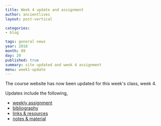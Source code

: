 ```yaml
---
title: Week 4 update and assignment
author: ancientlives
layout: post-vertical

categories:
- blog

tags: general news
year: 2018
month: 09
day: 20
published: true
summary: site updated and week 4 assignment
menu: week1-update
---
```


The course website has now been updated for this week's class, week 4.

Updates include the following,

* [weekly assignment](/weekly_assignment)
* [bibliography](/bibliography)
* [links & resources](/links)
* [notes & material](/notes)
